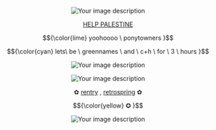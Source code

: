 <p align="center">
    <img src="https://files.catbox.moe/hky0w7.webp" alt="Your image description" />
</p>

<div align="center">

[HELP PALESTINE](https://arab.org/click-to-help/palestine/)
</div>


$${\color{lime} yoohoooo \ ponytowners  }$$

$${\color{cyan} lets\ be \ greennames \ and \ c+h \ for \ 3 \ hours }$$

   
<p align="center">
    <img src="https://media.discordapp.net/attachments/1216331712477397002/1249804645052973197/Untitled164_20240531113225.png?ex=667e6387&is=667d1207&hm=2c8e403c05100649a871ba588a9dad8a8f67c6b583c740d3f77947614e0aa021&=&format=webp&quality=lossless&width=580&height=662" alt="Your image description" />
</p>
<p align="center">
    <img src="https://64.media.tumblr.com/a9e2065a3cebcd6b75ea782d734a1e3b/ddb75fe1265919cb-91/s250x400/e749ee38d7082332633c4a923a36a378ac2c8e05.gifv" alt="Your image description" />
</p>
<div align="center">

✿  [rentry](https://rentry.co/oneheartbeat) ,  [retrospring](https://retrospring.net/@tummmyaches) ✿
</div>

$${\color{yellow} ✪  }$$
<p align="center">
    <img src="https://files.catbox.moe/hky0w7.webp" alt="Your image description" />

